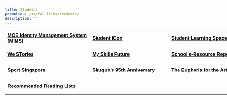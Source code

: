 ```yaml
---
title: Students
permalink: /useful-links/students/
description: ""
---
```

<table style="border-collapse: collapse; width: 646pt;" border="0" width="861" cellspacing="0" cellpadding="0"><colgroup><col style="mso-width-source: userset; mso-width-alt: 10130; width: 208pt;" width="277"> <col style="mso-width-source: userset; mso-width-alt: 9472; width: 194pt;" width="259"> <col style="mso-width-source: userset; mso-width-alt: 11885; width: 244pt;" width="325"></colgroup><tbody><tr style="mso-height-source: userset; height: 39.95pt;"><td class="xl65" style="height: 39.95pt; width: 208pt;" width="277" height="53"><span style="color: #000000;"><a style="color: #000000;" href="https://idp.mims.moe.gov.sg/nidp/saml2/sso"><span style="font-size: 12pt; font-weight: bold; text-decoration: none; font-family: Arial, sans-serif;">MOE Identity Management System (MIMS)</span></a></span></td><td class="xl65" style="border-left: none; width: 194pt;" width="259"><span style="color: #000000;"><a style="color: #000000;" href="https://workspace.google.com/dashboard"><span style="font-size: 12pt; font-weight: bold; text-decoration: none; font-family: Arial, sans-serif;">Student iCon</span></a></span></td><td class="xl65" style="border-left: none; width: 244pt;" width="325"><span style="color: #000000;"><a style="color: #000000;" href="https://vle.learning.moe.edu.sg/login"><span style="font-size: 12pt; font-weight: bold; text-decoration: none; font-family: Arial, sans-serif;">Student Learning Space (SLS)</span></a></span></td></tr><tr style="mso-height-source: userset; height: 39.95pt;"><td class="xl65" style="height: 39.95pt; border-top: none; width: 208pt;" width="277" height="53"><span style="color: #000000;"><a style="color: #000000;" href="https://online.fliphtml5.com/obrr/qkde/#p=1"><span style="font-size: 12pt; font-weight: bold; text-decoration: none; font-family: Arial, sans-serif;">We STories</span></a></span></td><td class="xl65" style="border-top: none; border-left: none; width: 194pt;" width="259"><span style="color: #000000;"><a style="color: #000000;" href="https://www.myskillsfuture.gov.sg/content/student/en/primary.html"><span style="font-size: 12pt; font-weight: bold; text-decoration: none; font-family: Arial, sans-serif;">My Skills Future</span></a></span></td><td class="xl65" style="border-top: none; border-left: none; width: 244pt;" width="325"><span style="color: #000000;"><a style="color: #000000;" href="https://schoolibrary.moe.edu.sg/eresourcespri/cgi-bin/spydus.exe/MSGTRN/WPAC/HOME"><span style="font-size: 12pt; font-weight: bold; text-decoration: none; font-family: Arial, sans-serif;">School e-Resource Repository</span></a></span></td></tr><tr style="mso-height-source: userset; height: 39.95pt;"><td class="xl65" style="height: 39.95pt; border-top: none; width: 208pt;" width="277" height="53"><span style="color: #000000;"><a style="color: #000000;" href="https://www.sportsingapore.gov.sg/"><span style="font-size: 12pt; font-weight: bold; text-decoration: none; font-family: Arial, sans-serif;">Sport Singapore</span></a></span></td><td class="xl65" style="border-top: none; border-left: none; width: 194pt;" width="259"><span style="color: #000000;"><a style="color: #000000;" href="https://sites.google.com/moe.edu.sg/the-shuqun-story/home"><span style="font-size: 12pt; font-weight: bold; text-decoration: none; font-family: Arial, sans-serif;">Shuqun's 95th Anniversary</span></a></span></td><td class="xl65" style="border-top: none; border-left: none; width: 244pt;" width="325"><span style="color: #000000;"><a style="color: #000000;" href="https://w7euphoria.edu.sg/"><span style="font-size: 12pt; font-weight: bold; text-decoration: none; font-family: Arial, sans-serif;">The Euphoria for the Arts Website</span></a></span></td></tr><tr style="mso-height-source: userset; height: 39.95pt;"><td class="xl65" style="height: 39.95pt; border-top: none; width: 208pt;" width="277" height="53"><span style="color: #000000;"><a style="color: #000000;" href="https://moe-shuqunpri-staging.netlify.app/files/Recommended-Reading-Lists.pdf"><span style="font-size: 12pt; font-weight: bold; text-decoration: none; font-family: Arial, sans-serif;">Recommended Reading Lists</span></a></span></td><td class="xl66" style="border-top: none; border-left: none; width: 194pt;" width="259">&nbsp;</td><td class="xl66" style="border-top: none; border-left: none; width: 244pt;" width="325">&nbsp;</td></tr></tbody></table>